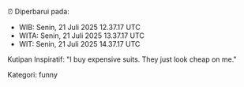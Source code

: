 ⏰ Diperbarui pada:
- WIB: Senin, 21 Juli 2025 12.37.17 UTC
- WITA: Senin, 21 Juli 2025 13.37.17 UTC
- WIT: Senin, 21 Juli 2025 14.37.17 UTC

Kutipan Inspiratif:
"I buy expensive suits. They just look cheap on me."


Kategori: funny

